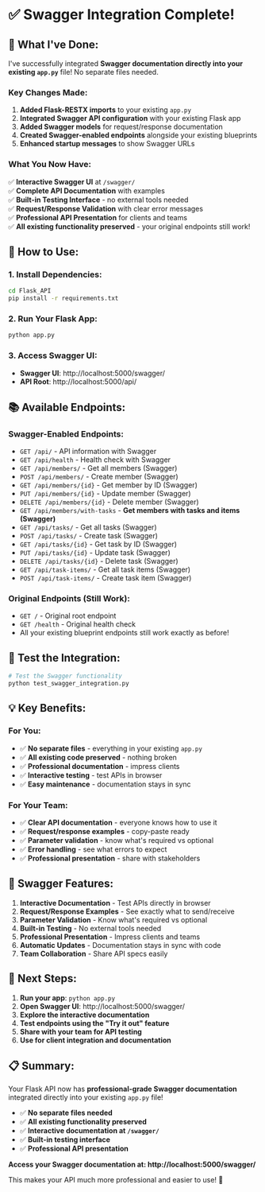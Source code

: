 # ✅ Swagger Integration Complete!

## 🎯 **What I've Done:**

I've successfully integrated **Swagger documentation directly into your existing `app.py`** file! No separate files needed.

### **Key Changes Made:**

1. **Added Flask-RESTX imports** to your existing `app.py`
2. **Integrated Swagger API configuration** with your existing Flask app
3. **Added Swagger models** for request/response documentation
4. **Created Swagger-enabled endpoints** alongside your existing blueprints
5. **Enhanced startup messages** to show Swagger URLs

### **What You Now Have:**

✅ **Interactive Swagger UI** at `/swagger/`  
✅ **Complete API Documentation** with examples  
✅ **Built-in Testing Interface** - no external tools needed  
✅ **Request/Response Validation** with clear error messages  
✅ **Professional API Presentation** for clients and teams  
✅ **All existing functionality preserved** - your original endpoints still work!  

## 🚀 **How to Use:**

### **1. Install Dependencies:**
```bash
cd Flask_API
pip install -r requirements.txt
```

### **2. Run Your Flask App:**
```bash
python app.py
```

### **3. Access Swagger UI:**
- **Swagger UI**: http://localhost:5000/swagger/
- **API Root**: http://localhost:5000/api/

## 📚 **Available Endpoints:**

### **Swagger-Enabled Endpoints:**
- `GET /api/` - API information with Swagger
- `GET /api/health` - Health check with Swagger
- `GET /api/members/` - Get all members (Swagger)
- `POST /api/members/` - Create member (Swagger)
- `GET /api/members/{id}` - Get member by ID (Swagger)
- `PUT /api/members/{id}` - Update member (Swagger)
- `DELETE /api/members/{id}` - Delete member (Swagger)
- `GET /api/members/with-tasks` - **Get members with tasks and items (Swagger)**
- `GET /api/tasks/` - Get all tasks (Swagger)
- `POST /api/tasks/` - Create task (Swagger)
- `GET /api/tasks/{id}` - Get task by ID (Swagger)
- `PUT /api/tasks/{id}` - Update task (Swagger)
- `DELETE /api/tasks/{id}` - Delete task (Swagger)
- `GET /api/task-items/` - Get all task items (Swagger)
- `POST /api/task-items/` - Create task item (Swagger)

### **Original Endpoints (Still Work):**
- `GET /` - Original root endpoint
- `GET /health` - Original health check
- All your existing blueprint endpoints still work exactly as before!

## 🧪 **Test the Integration:**

```bash
# Test the Swagger functionality
python test_swagger_integration.py
```

## 💡 **Key Benefits:**

### **For You:**
- ✅ **No separate files** - everything in your existing `app.py`
- ✅ **All existing code preserved** - nothing broken
- ✅ **Professional documentation** - impress clients
- ✅ **Interactive testing** - test APIs in browser
- ✅ **Easy maintenance** - documentation stays in sync

### **For Your Team:**
- ✅ **Clear API documentation** - everyone knows how to use it
- ✅ **Request/response examples** - copy-paste ready
- ✅ **Parameter validation** - know what's required vs optional
- ✅ **Error handling** - see what errors to expect
- ✅ **Professional presentation** - share with stakeholders

## 🎯 **Swagger Features:**

1. **Interactive Documentation** - Test APIs directly in browser
2. **Request/Response Examples** - See exactly what to send/receive
3. **Parameter Validation** - Know what's required vs optional
4. **Built-in Testing** - No external tools needed
5. **Professional Presentation** - Impress clients and teams
6. **Automatic Updates** - Documentation stays in sync with code
7. **Team Collaboration** - Share API specs easily

## 🚀 **Next Steps:**

1. **Run your app**: `python app.py`
2. **Open Swagger UI**: http://localhost:5000/swagger/
3. **Explore the interactive documentation**
4. **Test endpoints using the "Try it out" feature**
5. **Share with your team for API testing**
6. **Use for client integration and documentation**

## 📋 **Summary:**

Your Flask API now has **professional-grade Swagger documentation** integrated directly into your existing `app.py` file! 

- ✅ **No separate files needed**
- ✅ **All existing functionality preserved**
- ✅ **Interactive documentation at `/swagger/`**
- ✅ **Built-in testing interface**
- ✅ **Professional API presentation**

**Access your Swagger documentation at: http://localhost:5000/swagger/**

This makes your API much more professional and easier to use! 🎉

